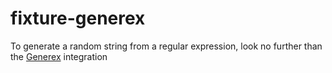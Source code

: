 # fixture-generex

To generate a random string from a regular expression, look no further
than the [Generex](https://github.com/mifmif/Generex) integration

